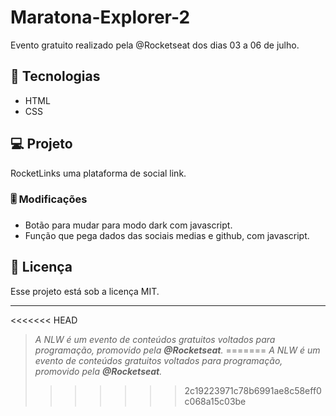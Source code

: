 # Maratona-Explorer-2

Evento gratuito realizado pela @Rocketseat dos dias 03 a 06 de julho.

## 🚀 Tecnologias

- HTML
- CSS

## 💻 Projeto

RocketLinks uma plataforma de social link. 

### 🎚 Modificações

- Botão para mudar para modo dark com javascript.
- Função que pega dados das sociais medias e github, com javascript.

## :memo: Licença

Esse projeto está sob a licença MIT.

---

<<<<<<< HEAD
> *A NLW é um evento de conteúdos gratuitos voltados para programação, promovido pela **@Rocketseat**.*
=======
> *A NLW é um evento de conteúdos gratuitos voltados para programação, promovido pela **@Rocketseat**.*
>>>>>>> 2c19223971c78b6991ae8c58eff0c068a15c03be
